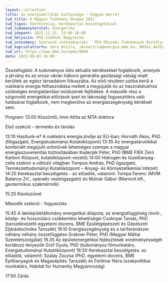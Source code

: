 ```yaml
---
layout: collection
title: Az energiaellátás biztonsága – hogyan merre?
tud_title: A Magyar Tudomány Ünnepe 2022
tud_tipus: Konferencia, kerekasztal-beszélgetéssel
tud_tudomanyterulet: Energetika
tud_idopont: 2022.11.15. 13:00-18:00
tud_helyszin: MTA Székház Nagyterem
tud_intezmeny: Szervező intézmény(ek)	MTA Műszaki Tudományok Osztálya Energetikai Tudományos Bizottsága; BME GPK Energetikai Gépek és Rendszerek tanszék; ELKH Energiatudományi Kutatóközpont
tud_kapcsolattarto: Imre Attila, imreattila@energia.bme.hu, 00361-4632637
tud_url: https://www.bme.hu/node/9946
date: 2022-09-03 16:00
---
```

Összefoglaló: A tudományos ülés aktuális kérdésekkel foglalkozik, amelyek a járvány és az orosz-ukrán háború generálta gazdasági válság miatt kerültek az egész társadalom fókuszába. Az első részben szóba kerül a nukleáris energia felhasználása mellett a megújulók és az használatukhoz szükséges energiatárolási módszerek fejlődése. A második rész a szigorodó energetikai előírások ipari és lakossági fogyasztókra való hatásával foglalkozik, nem megkerülve az energiaszegénység kérdését sem. 

Program: 
13.00	Köszöntő; Imre Attila az MTA doktora

Első szekció – termelés és tárolás

13:10	Hasítunk-e? A nukleáris energia jövője az EU-ban; 
Horváth Ákos, PhD (főigazgató, Energiatudományi Kutatóközpont)
13:35	Az energiatárolókkal kombinált megújuló erőművek lehetséges szerepe a magyar energiaszuverenitás biztosításában
	Kaderják Péter, PhD (BME FIEK Zéró Karbon Központ, kutatóközpont-vezető)
14:00	Hidrogén és tüzelőanyag-cella szektor a változó világban
Tompos András, PhD (igazgató, Természettudományi Kutatóközpont – Anyag- és Környezetkémiai Intézet)
14:25	Kerekasztal beszélgetés - az előadók, valamint: Tompa Ferenc (MVM Balance Zrt., operatív vezérigazgató) és Molnár Gábor (Mannvit kft., geotermikus szakmérnök)

15:25	Kávészünet

Második szekció - fogyasztás

15:45	A lakóépületállomány energetikai állapota, az energiafüggőség rövid-, közép- és hosszútávú csökkentési lehetőségei
Csoknyai Tamás, PhD (tanszékvezető egyetemi docens, BME Épületgépészeti és Gépészeti Eljárástechnika Tanszék)
16.10	Energiaszegénység és a tarifarendszer néhány néhány összefüggése
	Grabner Péter, PhD (Magyar Máltai Szeretetszolgálat)
16.35	Az épületenergetikai fejlesztések eredményességét korlátozó tényezők
	Gróf Gyula, PhD (tudományos főmunkatárs, Energiatudományi Kutatóközpont)
16:50	Kerekasztal beszélgetés: az előadók, valamint: Szalay Zsuzsa (PhD, egyetemi docens, BME Építőanyagok és Magasépítés Tanszék) és Feldmar Nóra (szakpolitikai munkatárs, Habitat for Humanity Magyarország)

17:50	Zárás
